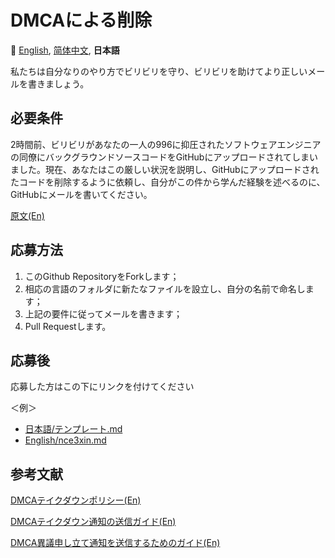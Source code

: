 # DMCAによる削除

:crossed_flags:
[English][EN_US],
[简体中文][ZH_CN],
**日本語**


[EN_US]:/
[ZH_CN]:README.zh_cn
[JA_JP]:README.ja_jp

私たちは自分なりのやり方でビリビリを守り、ビリビリを助けてより正しいメールを書きましょう。

## 必要条件

2時間前、ビリビリがあなたの一人の996に抑圧されたソフトウェアエンジニアの同僚にバックグラウンドソースコードをGitHubにアップロードされてしまいました。現在、あなたはこの厳しい状況を説明し、GitHubにアップロードされたコードを削除するように依頼し、自分がこの件から学んだ経験を述べるのに、GitHubにメールを書いてください。

[原文(En)](Sample)

## 応募方法

1. このGithub RepositoryをForkします； 
2. 相応の言語のフォルダに新たなファイルを設立し、自分の名前で命名します；
3. 上記の要件に従ってメールを書きます；
4. Pull Requestします。

## 応募後
応募した方はこの下にリンクを付けてください

＜例＞
* [日本語/テンプレート.md](日本語/テンプレート)
* [English/nce3xin.md](English/nce3xin)

## 参考文献

[DMCAテイクダウンポリシー(En)](https://help.github.com/en/articles/dmca-takedown-policy)

[DMCAテイクダウン通知の送信ガイド(En)](https://help.github.com/en/articles/guide-to-submitting-a-dmca-takedown-notice)

[DMCA異議申し立て通知を送信するためのガイド(En)](https://help.github.com/en/articles/guide-to-submitting-a-dmca-counter-notice)
